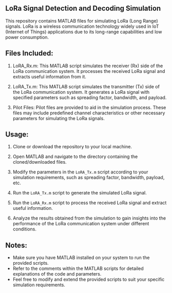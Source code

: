 ## LoRa Signal Detection and Decoding Simulation

This repository contains MATLAB files for simulating LoRa (Long Range) signals. LoRa is a wireless communication technology widely used in IoT (Internet of Things) applications due to its long-range capabilities and low power consumption.

## Files Included:

1. LoRA_Rx.m: This MATLAB script simulates the receiver (Rx) side of the LoRa communication system. It processes the received LoRa signal and extracts useful information from it.

2. LoRA_Tx.m: This MATLAB script simulates the transmitter (Tx) side of the LoRa communication system. It generates a LoRa signal with specified parameters such as spreading factor, bandwidth, and payload.

3. Pilot Files: Pilot files are provided to aid in the simulation process. These files may include predefined channel characteristics or other necessary parameters for simulating the LoRa signals.

## Usage:

1. Clone or download the repository to your local machine.

2. Open MATLAB and navigate to the directory containing the cloned/downloaded files.

3. Modify the parameters in the `LoRA_Tx.m` script according to your simulation requirements, such as spreading factor, bandwidth, payload, etc.

4. Run the `LoRA_Tx.m` script to generate the simulated LoRa signal.

5. Run the `LoRA_Rx.m` script to process the received LoRa signal and extract useful information.

6. Analyze the results obtained from the simulation to gain insights into the performance of the LoRa communication system under different conditions.

## Notes:

- Make sure you have MATLAB installed on your system to run the provided scripts.
- Refer to the comments within the MATLAB scripts for detailed explanations of the code and parameters.
- Feel free to modify and extend the provided scripts to suit your specific simulation requirements.

